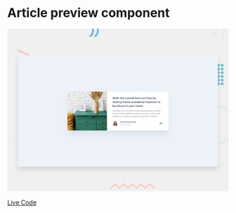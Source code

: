 # Article preview component

![Design preview for the Article preview component coding challenge](./design/desktop-preview.jpg)

[Live Code](https://karimcoda.github.io/article-preview/)
